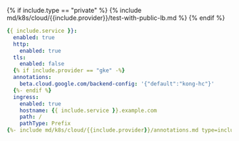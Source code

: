 {% if include.type == "private" %}
{% include md/k8s/cloud/{{include.provider}}/test-with-public-lb.md %}
{% endif %}

```yaml
{{ include.service }}:
  enabled: true
  http:
    enabled: true
  tls:
    enabled: false
  {% if include.provider == "gke" -%}
  annotations:
    beta.cloud.google.com/backend-config: '{"default":"kong-hc"}'
  {%- endif %}
  ingress:
    enabled: true
    hostname: {{ include.service }}.example.com
    path: /
    pathType: Prefix
{%- include md/k8s/cloud/{{include.provider}}/annotations.md type=include.type %}
```

